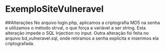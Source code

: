 # ExemploSiteVulneravel

##Alterações
No arquivo login.php, aplicamos a criptografia MD5 na senha e utilizamos o método strval, o que força a variável a ser string. Esta alteração impede o SQL Injection no input.
Outra alteração foi feita no arquivo bd_vulneravel.sql, onde retiramos a senha explícita e inserimos ela criptografada.
